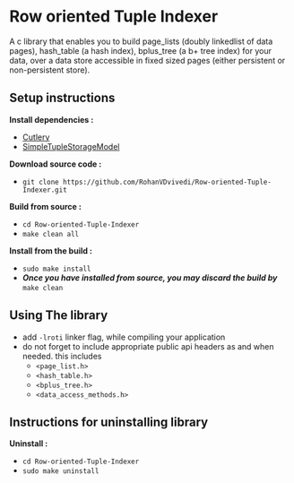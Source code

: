 # Row oriented Tuple Indexer
A c library that enables you to build page_lists (doubly linkedlist of data pages), hash_table (a hash index), bplus_tree (a b+ tree index) for your data, over a data store accessible in fixed sized pages (either persistent or non-persistent store).

## Setup instructions
**Install dependencies :**
 * [Cutlery](https://github.com/RohanVDvivedi/Cutlery)
 * [SimpleTupleStorageModel](https://github.com/RohanVDvivedi/SimpleTupleStorageModel)

**Download source code :**
 * `git clone https://github.com/RohanVDvivedi/Row-oriented-Tuple-Indexer.git`

**Build from source :**
 * `cd Row-oriented-Tuple-Indexer`
 * `make clean all`

**Install from the build :**
 * `sudo make install`
 * ***Once you have installed from source, you may discard the build by*** `make clean`

## Using The library
 * add `-lroti` linker flag, while compiling your application
 * do not forget to include appropriate public api headers as and when needed. this includes
   * `<page_list.h>`
   * `<hash_table.h>`
   * `<bplus_tree.h>`
   * `<data_access_methods.h>`

## Instructions for uninstalling library

**Uninstall :**
 * `cd Row-oriented-Tuple-Indexer`
 * `sudo make uninstall`

